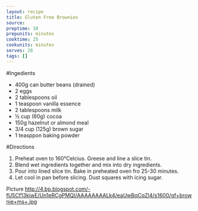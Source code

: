 ```yaml
---
layout: recipe
title: Gluten Free Brownies
source: 
preptime: 10
prepunits: minutes
cooktime: 25
cookunits: minutes
serves: 28
tags: []
---
```

#Ingedients
* 400g can butter beans (drained)
* 2 eggs
* 2 tablespoons oil
* 1 teaspoon vanilla essence
* 2 tablespoons milk
* &frac12; cup (60g) cocoa
* 150g hazelnut or almond meal
* 3/4 cup (125g) brown sugar
* 1 teasppon baking powder

#Directions
1. Preheat oven to 160&deg;Celcius. Greese and line a slice tin.
2. Blend wet ingredients together and mix into dry ingredients.
3. Pour into lined slice tin. Bake in preheated oven fro 25-30 minutes.
4. Let cool in pan before slicing. Dust squares with icing sugar.

Picture
http://4.bp.blogspot.com/-fU5Cf13kiwE/Un1eRCgPMQI/AAAAAAAALk4/eaUwBqCqZl4/s1600/gf+brownie+ms+.jpg